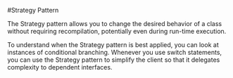 #Strategy Pattern

The Strategy pattern allows you to change the desired behavior of a class without requiring recompilation, potentially even during run-time execution. 

To understand when the Strategy pattern is best applied, you can look at instances of conditional branching. Whenever you use switch statements, you can use the Strategy pattern to simplify the client so that it delegates complexity to dependent interfaces. 